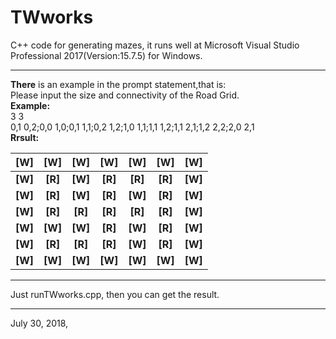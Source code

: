 # TWworks
C++ code for generating mazes, it runs well at Microsoft Visual Studio Professional 2017(Version:15.7.5) for Windows.
***
**There** is an example in the prompt statement,that is:
<br>Please input the size and connectivity of the Road Grid.
<br>**Example:**
<br>3 3
<br>0,1 0,2;0,0 1,0;0,1 1,1;0,2 1,2;1,0 1,1;1,1 1,2;1,1 2,1;1,2 2,2;2,0 2,1
<br>**Rrsult:**

|[W]|[W]|[W]|[W]|[W]|[W]|[W]|
|:----:|:----:|:----:|:----:|:----:|:----:|:----:|
|**[W]**|**[R]**|**[W]**|**[R]**|**[R]**|**[R]**|**[W]**|
|**[W]**|**[R]**|**[W]**|**[R]**|**[W]**|**[R]**|**[W]**|
|**[W]**|**[R]**|**[R]**|**[R]**|**[R]**|**[R]**|**[W]**|
|**[W]**|**[W]**|**[W]**|**[R]**|**[W]**|**[R]**|**[W]**|
|**[W]**|**[R]**|**[R]**|**[R]**|**[W]**|**[R]**|**[W]**|
|**[W]**|**[W]**|**[W]**|**[W]**|**[W]**|**[W]**|**[W]**|
***
Just runTWworks.cpp, then you can get the result.
***
July 30, 2018,
